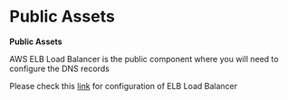 # Public Assets

**Public Assets**

AWS ELB Load Balancer is the public component where you will need to configure the DNS records

Please check this [link](https://docs.aws.amazon.com/Route53/latest/DeveloperGuide/routing-to-elb-load-balancer.html) for configuration of ELB Load Balancer
